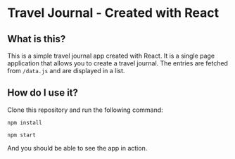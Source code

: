 # Travel Journal - Created with React


## What is this?

This is a simple travel journal app created with React. It is a single page application that allows you to create a travel journal. The entries are fetched from `/data.js` and are displayed in a list.


## How do I use it?

Clone this repository and run the following command:

    npm install

    npm start

And you should be able to see the app in action.